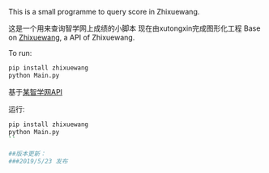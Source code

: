 This is a small programme to query score in Zhixuewang.

这是一个用来查询智学网上成绩的小脚本
现在由xutongxin完成图形化工程
Base on [Zhixuewang](https://github.com/anwenhu/zhixuewang), a API of Zhixuewang.

To run:
```bash
pip install zhixuewang
python Main.py
```

基于[某智学网API](https://github.com/anwenhu/zhixuewang)

运行:
```bash
pip install zhixuewang
python Main.py
``

##版本更新：
###2019/5/23 发布
